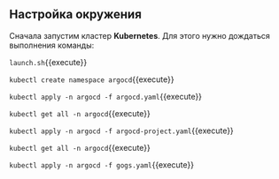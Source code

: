 ## Настройка окружения
Сначала запустим кластер **Kubernetes**. Для этого нужно дождаться выполнения команды:

`launch.sh`{{execute}}

`kubectl create namespace argocd`{{execute}}

`kubectl apply -n argocd -f argocd.yaml`{{execute}}

`kubectl get all -n argocd`{{execute}}

`kubectl apply -n argocd -f argocd-project.yaml`{{execute}}

`kubectl get all -n argocd`{{execute}}

`kubectl apply -n argocd -f gogs.yaml`{{execute}}   
